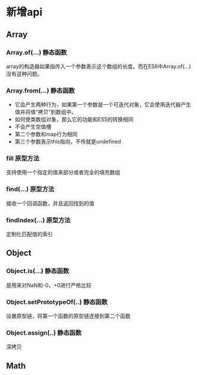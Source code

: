 # 新增api

## Array

### Array.of(...) 静态函数
array的构造器如果指传入一个参数表示这个数组的长度。而在ES6中Array.of(...)没有这种问题。

### Array.from(...) 静态函数
- 它会产生两种行为，如果第一个参数是一个可迭代对象，它会使用迭代器产生值并将值“拷贝”到数组中。  
- 如何使类数组对象，那么它的功能和ES5的转换相同
- 不会产生空值槽
- 第二个参数和map行为相同
- 第三个参数表示this指向，不传就是undefined

### fill 原型方法
支持使用一个指定的值来部分或者完全的填充数组

### find(...) 原型方法
接收一个回调函数，并且返回找到的值

### findIndex(...) 原型方法
定制化匹配值的索引

## Object

### Object.is(...) 静态函数
是用来对NaN和-0，+0进行严格比较

### Object.setPrototypeOf(..) 静态函数
设置原型链，将第一个函数的原型链连接到第二个函数

### Object.assign(..) 静态函数
深拷贝

## Math
